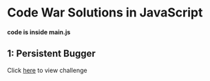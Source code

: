 # Code War Solutions in JavaScript
#### code is inside main.js

## 1: Persistent Bugger
Click [here](https://www.codewars.com/kata/persistent-bugger/train/haskell) to view challenge 

